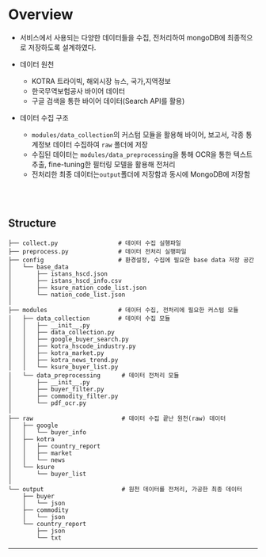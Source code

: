 # Overview
- 서비스에서 사용되는 다양한 데이터들을 수집, 전처리하여 mongoDB에 최종적으로 저장하도록 설계하였다.
- 데이터 원천
  - KOTRA 트라이빅, 해외시장 뉴스, 국가,지역정보
  - 한국무역보험공사 바이어 데이터
  - 구글 검색을 통한 바이어 데이터(Search API를 활용)

- 데이터 수집 구조
  - `modules/data_collection`의 커스텀 모듈을 활용해 바이어, 보고서, 각종 통계정보 데이터 수집하여 `raw` 폴더에 저장
  - 수집된 데이터는 `modules/data_preprocessing`을 통해 OCR을 통한 텍스트 추출, fine-tuning한 필터링 모델을 활용해 전처리
  - 전처리한 최종 데이터는`output`폴더에 저장함과 동시에 MongoDB에 저장함

<br></br>
## Structure
```shell
├── collect.py                 # 데이터 수집 실행파일
├── preprocess.py              # 데이터 전처리 실행파일
├── config                     # 환경설정, 수집에 필요한 base data 저장 공간
│   └── base_data
│       ├── istans_hscd.json
│       ├── istans_hscd_info.csv
│       ├── ksure_nation_code_list.json
│       └── nation_code_list.json
│
├── modules                    # 데이터 수집, 전처리에 필요한 커스텀 모듈
│   ├── data_collection        # 데이터 수집 모듈
│   │   ├── __init__.py
│   │   ├── data_collection.py
│   │   ├── google_buyer_search.py
│   │   ├── kotra_hscode_industry.py
│   │   ├── kotra_market.py
│   │   ├── kotra_news_trend.py
│   │   └── ksure_buyer_list.py
│   └── data_preprocessing      # 데이터 전처리 모듈
│       ├── __init__.py
│       ├── buyer_filter.py
│       ├── commodity_filter.py
│       └── pdf_ocr.py
│
├── raw                         # 데이터 수집 끝난 원천(raw) 데이터
│   ├── google
│   │   └── buyer_info
│   ├── kotra
│   │   ├── country_report
│   │   ├── market
│   │   └── news
│   └── ksure
│       └── buyer_list      
│
└── output                      # 원천 데이터를 전처리, 가공한 최종 데이터
    ├── buyer
    │   └── json
    ├── commodity
    │   └── json
    └── country_report
        ├── json
        └── txt
```

---
